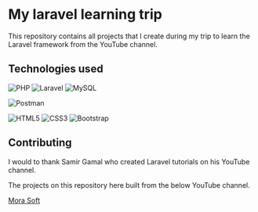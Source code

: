 
# My laravel learning trip

This repository contains all projects that I create during my trip to learn the Laravel framework from the YouTube channel.


## Technologies used
![PHP](https://img.shields.io/badge/php-%23777BB4.svg?style=logl&logo=php&logoColor=white)
![Laravel](https://img.shields.io/badge/laravel-%23FF2D20.svg?style=logl&logo=laravel&logoColor=white)
![MySQL](https://img.shields.io/badge/mysql-%2300f.svg?style=logl&logo=mysql&logoColor=white)

![Postman](https://img.shields.io/badge/Postman-FF6C37?style=logl&logo=postman&logoColor=white)


![HTML5](https://img.shields.io/badge/html5-%23E34F26.svg?style=logl&logo=html5&logoColor=white)
![CSS3](https://img.shields.io/badge/css3-%231572B6.svg?style=logl&logo=css3&logoColor=white)
![Bootstrap](https://img.shields.io/badge/bootstrap-%23563D7C.svg?style=logl&logo=bootstrap&logoColor=white)
## Contributing

I would to thank Samir Gamal who created Laravel tutorials on his YouTube channel. 

The projects on this repository here built from the below YouTube channel.

[Mora Soft](https://www.youtube.com/@MoraSoft)